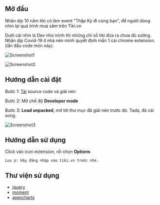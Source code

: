 
## Mở đầu
Nhân dịp 10 năm tiki có làm event "Thập Kỷ đi cùng bạn", để người dùng nhìn lại quá trình mua sắm trên Tiki.vn

Dưới cái nhìn là Dev như mình thì những chỉ số tiki đưa ra chưa đủ sướng. Nhận dịp Covid-19 ở nhà nên mình quyết định mần 1 cái chrome extension. (lần đầu code món này).

![Screenshot1](https://raw.githubusercontent.com/chuongtrh/tiki-explore-history-extension/master/screenshots/Screenshot1.png)

![Screenshot2](https://raw.githubusercontent.com/chuongtrh/tiki-explore-history-extension/master/screenshots/Screenshot2.png)


## Hướng dẫn cài đặt
Bước 1: [Tải](https://github.com/chuongtrh/tiki-explore-history-extension/archive/master.zip) source code và giải nén

Bước 2: Mở chế độ **Developer mode**

Bước 3: **Load unpacked**, mở tới thư mục đã giải nén trước đó. Tada, đã cài xong.

![Screenshot3](https://raw.githubusercontent.com/chuongtrh/tiki-explore-history-extension/master/screenshots/Screenshot3.png)

## Hướng dẫn sử dụng
Click vào icon extension, rồi chọn **Options**

    Lưu ý: Hãy đăng nhập vào tiki.vn trước nhé.


## Thư viện sử dụng
- [jquery](https://jquery.com/)
- [moment](https://momentjs.com/)
- [apexcharts](https://apexcharts.com/)
